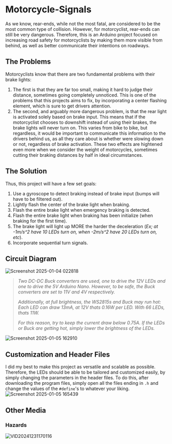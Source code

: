 # Motorcycle-Signals
As we know, rear-ends, while not the most fatal, are considered to be the most common type of collision. However, for motorcyclist, rear-ends can still be very dangerous.
Therefore, this is an Arduino project focused on increasing road safety for motorcyclists by making them more visible from behind, as well as better communicate their intentions on roadways.

## The Problems
Motorcyclists know that there are two fundamental problems with their brake lights:
1. The first is that they are far too small, making it hard to judge their distance, sometimes going completely unnoticed. This is one of the problems that this projects aims to fix, by incorporating a center flashing element, which is sure to get drivers attention.
2. The second, and arguably more dangerous problem, is that the rear light is activated solely based on brake input. This means that if the motorcyclist chooses to downshift instead of using their brakes, the brake lights will never turn on. This varies from bike to bike, but regardless, it would be important to communicate this information to the drivers behind us, as all they care about is whether were slowing down or not, regardless of brake activation.
These two effects are hightened even more when we consider the weight of motorcycles, sometimes cutting their braking distances by half in ideal circumstances. 

## The Solution
Thus, this project will have a few set goals:
1. Use a gyroscope to detect braking instead of brake input (bumps will have to be filtered out).
3. Lightly flash the center of the brake light when braking.
4. Flash the entire brake light when emergency braking is detected.
5. Flash the entire brake light when braking has been initialize (when braking for the first time).
6. The brake light will light up MORE the harder the deceleration (*Ex; at -1m/s^2 have 10 LEDs turn on, when -2m/s^2 have 20 LEDs turn on, etc*).
7. Incorporate sequential turn signals.

## Circuit Diagram
![Screenshot 2025-01-04 022818](https://github.com/user-attachments/assets/97b3e572-dd8e-40e1-9ff4-1bbe8d284469)
> *Two DC-DC Buck converters are used, one to drive the 12V LEDs and one to drive the 5V Arduino Nano. However, to be safe, the Buck converters are set to 11V and 4V respectively.*
>
> *Additionally, at full brightness, the WS2815s and Buck may run hot: Each LED can draw 13mA, at 12V thats 0.16W per LED. With 66 LEDs, thats 11W.*
> 
> *For this reason, try to keep the current draw below 0.75A. If the LEDs or Buck are getting hot, simply lower the brightness of the LEDs.*

![Screenshot 2025-01-05 162910](https://github.com/user-attachments/assets/b7d5cf73-f7a6-4c75-a5ee-a5674e204e44)

## Customization and Header Files
I did my best to make this project as versatile and scalable as possible. Therefore, the LEDs should be able to be tailored and customized easily, by simply changing the parameters in the header files.
To do this, after downloading the program files, simply open all the files ending in `.h` and change the values of the `#define`'s to whatever your liking.
![Screenshot 2025-01-05 165439](https://github.com/user-attachments/assets/3c05c40d-e91a-444e-a3c6-27e4b3e6d679)

## Other Media
### Hazards
![VID20241231170116](https://github.com/user-attachments/assets/03d63844-a77f-4636-bbd6-6810d4615508)
